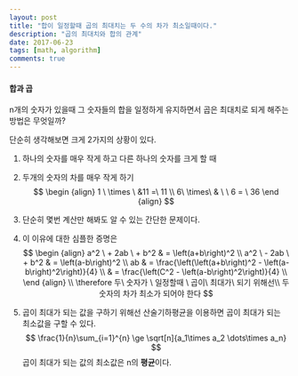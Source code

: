 ```yaml
---
layout: post
title: "합이 일정할때 곱의 최대치는 두 수의 차가 최소일때이다."
description: "곱의 최대치와 합의 관계"
date: 2017-06-23
tags: [math, algorithm]
comments: true
---
```


#### 합과 곱

n개의 숫자가 있을때 그 숫자들의 합을 일정하게 유지하면서 곱은 최대치로 되게 해주는 방법은 무엇일까?

단순히 생각해보면 크게 2가지의 상황이 있다.

1. 하나의 숫자를 매우 작게 하고 다른 하나의 숫자를 크게 할 때 

2. 두개의 숫자의 차를 매우 작게 하기 
   $$
   \begin {align}
   1 \ \times \  &11 =\  11 \\
   6\  \times\  & \ \ 6 = \ 36
   \end {align}
   $$

3. 단순히 몇번 계산만 해봐도 알 수 있는 간단한 문제이다.

4. 이 이유에 대한 심플한 증명은
   $$
   \begin {align}
   a^2 \ + 2ab \ + b^2 & = \left(a+b\right)^2  \\
   a^2 \ - 2ab \ + b^2 & = \left(a-b\right)^2  \\
   ab & = \frac{\left(\left(a+b\right)^2 - \left(a-b\right)^2\right)}{4} \\
   & = \frac{\left(C^2 - \left(a-b\right)^2\right)}{4} \\
   \end {align} 
   \\ \therefore 두\ 숫자가 \ 일정할때 \ 곱이\ 최대가\ 되기 위해선\\  
   두 숫자의  차가 최소가 되어야 한다
   $$

5. 곱이 최대가 되는 값을 구하기 위해선 산술기하평균을 이용하면 곱이 최대가 되는 최소값을 구할 수 있다.
   $$
   \frac{1}{n}\sum_{i=1}^{n} \ge \sqrt[n]{a_1\times a_2 \dots\times a_n}
   $$
   곱이 최대가 되는 값의 최소값은 n의 **평균**이다.

















